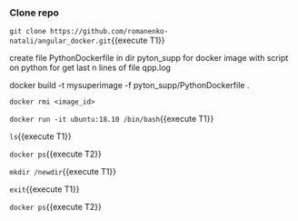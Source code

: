 ### Clone repo

`git clone https://github.com/romanenko-natali/angular_docker.git`{{execute T1}}

create file  PythonDockerfile in dir pyton_supp for  docker image with script on python for get last n lines of file qpp.log

docker build -t mysuperimage -f pyton_supp/PythonDockerfile .

`docker rmi <image_id>`

`docker run -it ubuntu:18.10 /bin/bash`{{execute T1}}

`ls`{{execute T1}}

`docker ps`{{execute T2}}

`mkdir /newdir`{{execute T1}}

`exit`{{execute T1}}

`docker ps`{{execute T2}}

